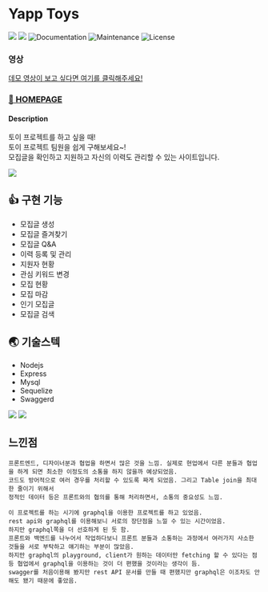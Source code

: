 # Yapp Toys

<p>
  <img src="https://img.shields.io/badge/version-1.0.0-pink.svg" />
  <img src="https://img.shields.io/badge/nodejs-12.13.1-blue.svg" />
  <img alt="Documentation" src="https://img.shields.io/badge/documentation-none-red.svg" target="_blank" />
  <img alt="Maintenance" src="https://img.shields.io/badge/Maintained-maybe-green.svg" />
  <img alt="License" src="https://img.shields.io/badge/License-MIT-d.svg" />
</p>  

### 영상

[데모 영상이 보고 싶다면 여기를 클릭해주세요!](https://www.youtube.com/watch?v=AXV3_G9aJ_o&feature=youtu.be)

### [🎲 HOMEPAGE](http://toyproject.co.kr)

#### Description
토이 프로젝트를 하고 싶을 때!  
토이 프로젝트 팀원을 쉽게 구해보세요~!  
모집글을 확인하고 지원하고 자신의 이력도 관리할 수 있는 사이트입니다.

<img src="https://i.imgur.com/Be0M5Xs.png" />

## 👍 구현 기능
- 모집글 생성
- 모집글 즐겨찾기
- 모집글 Q&A
- 이력 등록 및 관리
- 지원자 현황
- 관심 키워드 변경
- 모집 현황
- 모집 마감
- 인기 모집글
- 모집글 검색

## 🌏 기술스텍
- Nodejs
- Express
- Mysql
- Sequelize
- Swaggerd

<img src="https://i.imgur.com/puSQfgO.png" />
<img src="https://i.imgur.com/uSBG1Ph.png" />

## 느낀점
```
프론트엔드, 디자이너분과 협업을 하면서 많은 것을 느낌. 실제로 현업에서 다른 분들과 협업을 하게 되면 최소한 이정도의 소통을 하지 않을까 예상되었음.
코드도 방어적으로 여러 경우를 처리할 수 있도록 짜게 되었음. 그리고 Table join을 최대한 줄이기 위해서 
정적인 데이터 등은 프론트와의 협의를 통해 처리하면서, 소통의 중요성도 느낌.

이 프로젝트를 하는 시기에 graphql을 이용한 프로젝트를 하고 있었음.  
rest api와 graphql를 이용해보니 서로의 장단점을 느낄 수 있는 시간이었음.  
하지만 graphql쪽을 더 선호하게 된 듯 함. 
프론트와 백엔드를 나누어서 작업하다보니 프론트 분들과 소통하는 과정에서 여러가지 사소한 것들을 서로 부탁하고 얘기하는 부분이 많았음.  
하지만 graphql의 playground, client가 원하는 데이터만 fetching 할 수 있다는 점 등 협업에서 graphql을 이용하는 것이 더 편했을 것이라는 생각이 듬.  
swagger를 처음이용해 봤지만 rest API 문서를 만들 때 편했지만 graphql은 이조차도 안해도 됐기 때문에 좋았음.
```
